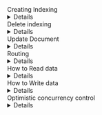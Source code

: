 <summary> Creating Indexing</summary>
<details>
## 📦 1. What Is an Index?

An **index** is a logical namespace that maps to one or more **primary shards**, and each shard can have **zero or more replica shards**.  
Internally, each shard is a **Lucene index** — a full-text search engine library that stores inverted indices.

Each index has:
- **Settings** → Number of shards, replicas, refresh intervals, analyzers, etc.
- **Mappings** → Field definitions (data types, analyzers, etc.)
- **Aliases** → Alternative names for routing or versioning.


### 🧩 Example Request
```bash
PUT /products
{
  "settings": {
    "number_of_shards": 3,
    "number_of_replicas": 1
  },
  "mappings": {
    "properties": {
      "name":    { "type": "text" },
      "price":   { "type": "float" },
      "in_stock": { "type": "boolean" }
    }
  }
}
```

## 🧠 What Happens Internally

#### Request Received by Coordinating Node
- The node that receives the request acts as the coordinator.
- It validates the JSON structure and checks if the index name is valid and unique.

#### Cluster State Update
- The coordinator sends a CreateIndexClusterStateUpdateRequest to the Master Node.
- The master node is the only one that can modify the cluster state (metadata about indices and shards).
- The master validates:
  - Name uniqueness
  - Template matching (if index templates are defined)
  - Settings correctness
    
#### Shard Metadata Creation
  - Master node adds entries for each primary and replica shard into the cluster metadata.
  - These are not yet real shards on disk — they are planned allocations.

#### Shard Allocation
- The master node decides which data nodes will host which shards.
- It uses the Cluster Routing Table and allocation deciders (like disk space, node load, etc.).
- Once assigned, the master updates the cluster state and propagates it to all nodes.

#### Shard Initialization
  - The assigned data nodes create actual directories on disk, initialize Lucene indices, and write metadata files under:
  ```
  /var/lib/elasticsearch/nodes/0/indices/<index_uuid>/0/index/
  ```
  - Each primary shard is created empty — ready to accept new documents.

#### Acknowledgment
- Once all primary shards are successfully created, the master node responds with:
- { "acknowledged": true, "shards_acknowledged": true, "index": "products" }

### Shards, Replicas, and Their Roles
| Type              | Description                                    | Behavior                                                |
| ----------------- | ---------------------------------------------- | ------------------------------------------------------- |
| **Primary Shard** | The main shard that handles indexing requests. | Each document is first written here.                    |
| **Replica Shard** | A copy of a primary shard.                     | Provides fault tolerance and increases read throughput. |

```
number_of_shards: 3
number_of_replicas: 1
```
If the cluster has 3 data nodes, Elasticsearch tries to balance: <br>
```
Node 1 → P0, R1
Node 2 → P1, R2
Node 3 → P2, R0
```

#### Auto-Creation of Indices
Elasticsearch can auto-create an index when you index a document into a non-existent index: <br>
```
POST /users/_doc/1
{ "name": "Alice" }
```

This will create an index users with default settings: <br>
```
"number_of_shards": 1,
"number_of_replicas": 1
```

</details>


<summary>Delete indexing</summary>
<details>
 ### 🧩 Example Request
```
DELETE /products
```

### 🧠 What Happens Internally

#### Request Validation
- The coordinator node forwards the request to the master node.

#### Cluster State Update
- The master removes the index metadata and shard routing information from the cluster state.

#### Shard Deletion
- Each data node hosting shards for that index receives a notification.
- The data node:
- Closes the shard’s open file handles.
  - Deletes the shard’s data from disk.
  - Removes translog and Lucene segments.

#### Acknowledgment
- After all nodes confirm deletion, Elasticsearch returns:
- { "acknowledged": true }

#### Cleanup
- Deleted index names are removed from caches and memory.
- Disk space is reclaimed asynchronously.

</details>

<summary>Update Document<summary>
<details>


## 🧠 1. Overview

In Elasticsearch, documents are **immutable** — meaning you **cannot modify** them directly.  
When you update a document, Elasticsearch actually performs these steps internally:

1. Retrieves the existing document.
2. Modifies it in memory (applies your changes).
3. Deletes the old document version.
4. Indexes the new version with an incremented `_version`.

So, an **update** is really a **delete + reindex** operation under the hood.

---

## 🧾 2. Updating a Document Field

You can use the `_update` API to modify an existing field.

### Example: Update an existing field

```bash
POST /my_index/_update/1
{
  "doc": {
    "price": 49.99
  }
}
```

✅ This updates the field price to 49.99 for the document with ID 1. <br>
If the document doesn’t exist, Elasticsearch will return a 404 unless you specify doc_as_upsert. <br>

### 🧩  Adding a New Field

To add a new field to an existing document, you can also use the same _update API. <br>

```
POST /my_index/_update/1
{
  "doc": {
    "discount": 10
  }
}
```

✅ This adds a new field called discount with value 10. <br>
If this field doesn’t exist in the mapping, Elasticsearch will dynamically add it (if dynamic mapping is enabled). <br>

### ⚙️ Using doc_as_upsert
If you want to create the document when it doesn’t exist, you can use doc_as_upsert. <br>
```
POST /my_index/_update/2
{
  "doc": {
    "price": 59.99,
    "stock": 100
  },
  "doc_as_upsert": true
}
```

✅ If document ID 2 exists → it’s updated. <br>
✅ If it doesn’t exist → it’s created with the given fields <br>

### 🚫 Replacing the Entire Document
If you want to completely replace a document, use the standard PUT API: <br>
```
PUT /my_index/_doc/1
{
  "name": "Smartphone X",
  "price": 599,
  "stock": 150
}
```

✅ This overwrites the old document with the new one (same _id). <br>


### 🧠 What Is a Script Update?

When you use the **Update API** with a `script`, Elasticsearch:
1. Retrieves the existing `_source` document.
2. Executes your script logic in the cluster.
3. Applies the modifications to `_source`.
4. Reindexes the modified version (internally).

---

## 🧩 Basic Script Update Example

Let’s say we have a document:

```json
PUT /users/_doc/1
{
  "name": "Alice",
  "age": 25,
  "login_count": 3
}
```

We can increment her login_count by one using: <br>
```
POST /users/_update/1
{
  "script": {
    "source": "ctx._source.login_count += params.inc",
    "lang": "painless",
    "params": {
      "inc": 1
    }
  }
}
```

| Field         | Description                                   |
| ------------- | --------------------------------------------- |
| `ctx._source` | The document’s source JSON (fields & values). |
| `ctx._id`     | Document ID.                                  |
| `ctx._index`  | Index name.                                   |
| `ctx.op`      | Operation type (`update`, `delete`, `none`).  |
| `params`      | Custom parameters passed in your request.     |

</details>

<summary>Routing</summary>
<details>

When you index or search for a document in Elasticsearch, the system must answer two critical questions:

1. **Where should this document be stored?**
2. **How can this document be found later?**


## 🧱 What Is Routing?

**Routing** in Elasticsearch determines **which shard** a document belongs to.  
Every document in an index is stored in **exactly one primary shard**, and Elasticsearch uses a **routing value** to decide *which* one.

---

## ⚙️ The Routing Formula

Elasticsearch uses this internal formula:
```
shard = hash(_routing) % number_of_primary_shards
```


Where:

| Component | Description |
|------------|-------------|
| `hash()` | A consistent hashing function applied to the routing value. |
| `_routing` | The value used for routing. Default is the document’s `_id`. |
| `number_of_primary_shards` | The total number of primary shards configured for the index (fixed at creation). |

✅ Example:
- Index has **5 primary shards**.
- Document ID is `"user_42"`.
- Elasticsearch computes:  
  `hash("user_42") % 5 → shard 2`  
  → Document stored in **primary shard 2** (and its replicas).

---

## 📦 Default Routing: `_id`

By default, the routing key is simply the document’s **`_id`**.

```json
PUT /users/_doc/1
{
  "name": "Alice",
  "age": 25
}
```

Elasticsearch rehashes the same _id → computes the same shard number → directly looks up that shard. <br>

That’s how it instantly finds the document without searching the whole cluster. <br>
</details>


<summary>How to Read data</summary>
<details>
  # 🔍 How Elasticsearch Reads Data

Now that we understand **routing**, we can explore how Elasticsearch **reads data** — that is, how it processes **search** and **get** requests efficiently across a distributed cluster.

This process involves:
- The **Coordinating Node**
- The **Routing mechanism**
- **Replica shards**
- **Adaptive Replica Selection (ARS)**

---

## 🧭 1. The Big Picture

When you send a query (e.g., `GET`, `SEARCH`, `MULTI_GET`, `SCROLL`, etc.) to Elasticsearch:

1. The request hits one node — any node in the cluster.
2. That node becomes the **Coordinating Node**.
3. The coordinating node:
   - Determines **which shards** hold the data (using routing).
   - Forwards requests to the relevant **primary or replica shards**.
4. Each shard executes the query locally and returns results.
5. The coordinating node merges, sorts, and returns a unified response.

---

## 🏗️ 2. The Coordinating Node

Every node in Elasticsearch can act as a **coordinating node**.

### Responsibilities:
| Step | Role | Description |
|------|------|-------------|
| 1️⃣ | Receive request | Accepts the client’s query or GET request. |
| 2️⃣ | Routing resolution | Computes the shard(s) using `hash(_routing) % num_primary_shards`. |
| 3️⃣ | Request fan-out | Sends sub-requests to target shards (primary or replicas). |
| 4️⃣ | Merge phase | Collects responses and merges or reduces results. |
| 5️⃣ | Return response | Sends the final aggregated result back to the client. |

---

## ⚙️ 3. Read Paths: Document Retrieval vs Search Query

### a) **Single Document Read (GET /index/_doc/id)**

When you fetch one document:

1. The coordinating node computes **the shard** using the routing formula.
2. It picks **either the primary or one of the replicas** that holds the shard.
3. That shard directly retrieves the document and returns it.
4. The coordinating node sends the response to the client.

✅ Fast — constant-time lookup, no broadcast.

---

### b) **Search Query (POST /index/_search)**

A search query usually spans **multiple shards**.

#### 🔸 Phase 1 — Query Phase
1. Coordinating node determines which shards to query (based on index routing).
2. Sends the query to **one replica of each relevant shard**.
3. Each shard executes the query locally:
   - Applies filters
   - Collects matching document IDs and scores (top N)
   - Returns only metadata (not full documents)

#### 🔸 Phase 2 — Fetch Phase
1. Coordinating node merges shard results, sorts globally (by score, time, etc.).
2. Determines the top N global hits.
3. Fetches full `_source` documents for those hits from the corresponding shards.
4. Merges them into the final response.

---

## 🧩 4. How Shard Replicas Help Reads

Each shard has:
- **1 primary shard**
- **0 or more replica shards**

### ✅ Reads can happen from:
- Primary shard
- Any replica shard

This improves:
- **Throughput** (read load is distributed)
- **Availability** (if a primary is down, replicas still serve reads)

---

## ⚡ 5. Adaptive Replica Selection (ARS)

By default, Elasticsearch can read from any replica of a shard.  
But not all replicas are equal — some nodes are busier or slower.

**Adaptive Replica Selection (ARS)** dynamically decides **which replica** to read from based on **real-time performance metrics**.

---

### 🧠 How ARS Works

Each node maintains performance statistics for shards, including:

| Metric | Meaning |
|---------|----------|
| Response time | How fast a shard replies to requests |
| Queue size | How many operations are waiting on that node |
| Service time | Average time to process previous requests |

When a coordinating node receives a read request:
1. It calculates a **score** for each replica shard:
```
score = (outstanding_requests + 1) * moving_avg_latency
```

2. The replica with the **lowest score** is chosen.
3. The system continuously adjusts based on real response times.

✅ Result: **Fastest available replica** handles the next read.

---

### 🧮 Example

Imagine `user_123`’s document is stored in:
- Shard 2 primary → Node A
- Replica 1 → Node B
- Replica 2 → Node C

If Node A is busy but Node C responds fastest,
Elasticsearch’s ARS will route reads for shard 2 to **Node C** next time.

This ensures:
- Lower latency
- Load balancing
- Faster failover recovery

---

## 📡 6. Putting It All Together

### Example Flow: `GET /users/_doc/1`

1. **Client → Node X (Coordinating node)**
- Receives the request.

2. **Routing**
- Node X computes `hash("1") % 5 → shard 2`.

3. **Replica Selection**
- Node X uses ARS to choose the best replica for shard 2.

4. **Data Retrieval**
- Node C (holding shard 2 replica) returns document `_id = 1`.

5. **Response**
- Node X merges response (trivial here) → returns to client.


Each node runs the query locally and sends partial results.  
Node 1 merges all hits → sorts → fetches top N → returns combined result.

---

## Summary

| Concept | Description |
|----------|-------------|
| **Coordinating Node** | Receives client request, routes it to relevant shards, merges results. |
| **Routing** | Determines which shard holds the document (via hash). |
| **Shard Replica** | Each shard can have multiple replicas that serve reads. |
| **Adaptive Replica Selection (ARS)** | Chooses the fastest replica dynamically using latency and queue metrics. |
| **Query Phase** | Each shard executes query locally and returns hits (metadata only). |
| **Fetch Phase** | Coordinating node fetches full `_source` for top hits and merges results. |

---

## Key Takeaways

- Elasticsearch distributes both **reads and writes** across nodes.
- The **coordinating node** acts as a request router and aggregator.
- **Routing** determines which shard(s) hold your data.
- **Adaptive Replica Selection (ARS)** ensures reads are always directed to the *fastest* replicas.
- Search operations follow a **Query → Fetch** two-phase model.
- This architecture allows horizontal scaling with low latency and fault tolerance.

---

### 📘 References

- [Elasticsearch Docs — Search Execution and Coordinating Node](https://www.elastic.co/guide/en/elasticsearch/reference/current/execution-control.html)
- [Elastic Blog — Adaptive Replica Selection Explained](https://www.elastic.co/blog/improving-resiliency-and-performance-with-adaptive-replica-selection)
- [Elastic Architecture Overview](https://www.elastic.co/guide/en/elasticsearch/reference/current/modules-node.html)


</details>

<summary>How to Write data</summary>
<details>
  
We’ll explore how Elasticsearch handles indexing, updates, deletions, and replication using **primary terms**, **sequence numbers**, and **checkpoints**.

---

## 🗂 1. High-Level Overview

When you **index** or **update** a document, the request flows through the following path:

1. **Client → Coordinating Node**  
   - The client sends a write request (e.g., `POST /index/_doc/1`).
   - The coordinating node decides which shard (primary) should handle it — using **routing** (usually `_id`-based hash).

2. **Coordinating Node → Primary Shard**  
   - The coordinating node forwards the request to the **primary shard** responsible for that document.

3. **Primary Shard → Replica Shards**  
   - The primary shard processes the write, assigns metadata (sequence number, term), then forwards it asynchronously to replica shards.

4. **Acknowledgment**  
   - Once replicas confirm, the primary acknowledges success to the coordinating node, which then responds to the client.

---

## ⚙️ 2. Key Concepts

### 🔹 Primary Term

- Each **primary shard** has a **primary term**.
- It increments every time a **shard is promoted** (e.g., when the old primary fails and a replica becomes primary).
- Used to ensure **write consistency** — so replicas don’t apply old operations after leadership changes.

> **Example:**  
> - Term 1 → initial primary  
> - Term 2 → new primary after failover  
>  
> If an operation with term 1 arrives after term 2 starts, it’s ignored — ensuring no stale writes.

---

### 🔹 Sequence Number (seq_no)

- Every write operation (index, update, delete) is assigned a **monotonically increasing sequence number**.
- Used to maintain **order** of operations across replicas.
- Each shard maintains:
  - `max_seq_no`: the latest sequence number assigned.
  - `local_checkpoint`: last sequence number fully processed on this shard.

> **Purpose:**  
> Ensures that all shards (primary + replicas) apply operations in **exactly the same order**.

---

### 🔹 Checkpoints

There are two types of checkpoints:

1. **Local Checkpoint**
   - Tracks the highest sequence number that has been **successfully processed** on a shard.

2. **Global Checkpoint**
   - The highest sequence number for which **all shards (primary and replicas)** have processed the operation.
   - Ensures consistency across the shard group.

> **Analogy:**  
> Think of the global checkpoint as “everyone’s caught up to here.”

---

## 📤 3. The Write Flow Step-by-Step

Let’s break it down in detail:

### 1️⃣ The Client Sends a Write Request

```http
POST /products/_doc/1
{
  "name": "iPhone 16",
  "price": 1299
}
```

The coordinating node determines the target shard using the routing formula: <br>
```
shard = hash(_id) % number_of_primary_shards
```

### Primary Shard Processes the Write
The primary shard: <br>
- Assigns a sequence number (seq_no = 101 for example).
- Applies the operation locally (writes it to the translog and Lucene segment).
- Forwards the operation to all replica shards.

### Replicas Apply the Write
Each replica: <br>
- Verifies it’s still on the same primary term.
- Applies the operation with the given sequence number.
- Updates its local checkpoint.

Once all replicas confirm, the global checkpoint may advance. <br>


### Acknowledgment to Client
When: <br>
- The primary and all active replicas have written the operation to their translogs, and
- The translog has been safely fsynced to disk
- Then the write is acknowledged to the client.

🧩 Depending on the index’s replication settings (wait_for_active_shards), Elasticsearch might wait for some or all replicas. <br>

### 🔄 Replication Model
- Elasticsearch uses an asynchronous primary-replica replication model.
- Primary executes the operation first.
- Replicas catch up via replication threads.
- The system ensures eventual consistency via sequence numbers and global checkpoints.

Replication Steps: <br>

- Client → Coordinating node → Primary
- Primary executes and assigns seq_no + term
- Primary → Replicas (send write operation)
- Replicas confirm → Global checkpoint updated
- Client receives ACK

### Handling Failures

- If the primary shard fails before the write completes:
- A replica is promoted to primary.
- The new primary has a higher term.
- Pending writes from the old term are discarded if not replayed.
- Replicas that missed operations catch up from the translog of the new primary.

| Concept               | Description                                  | Example                  |
| --------------------- | -------------------------------------------- | ------------------------ |
| **Primary Term**      | Version of shard leadership                  | Term 2 after failover    |
| **Sequence Number**   | Global operation order per shard             | 101                      |
| **Local Checkpoint**  | Latest confirmed operation on shard          | 100                      |
| **Global Checkpoint** | Latest confirmed operation across all shards | 98                       |
| **Translog**          | Durable write log for recovery               | `/data/nodes/0/translog` |

</details>

<summary>Optimistic concurrency control</summary>
<details>
  # ⚙️ Optimistic Concurrency Control in Elasticsearch

When multiple threads, processes, or users try to update the **same document** simultaneously, we face a common issue:  
**race conditions** — where one update overwrites another unintentionally.

To handle this, Elasticsearch uses **Optimistic Concurrency Control (OCC)**.

---

## 🧩 1. The Problem: Concurrent Updates

Imagine you have a document:

```json
{
  "_id": "1",
  "_source": {
    "name": "iPhone 16",
    "price": 1299
  }
}
```

Now two clients read the document at nearly the same time: <br>
- Client A reads → wants to update price to 1399.
- Client B reads → wants to update price to 1349.

| Client | Action | Value | Timing              |
| ------ | ------ | ----- | ------------------- |
| A      | Update | 1399  | t1                  |
| B      | Update | 1349  | t2 (slightly later) |

### Traditional Approach: _version Field (Old System)
Before Elasticsearch 6, OCC was handled using a _version number for each document. <br>

Every document automatically had a version starting from 1. <br>
You could include a version in your update request: <br>

```
PUT /products/_doc/1?version=3
{
  "price": 1399
}
```

Elasticsearch would check if the current version == 3. <br>
If true → apply update and increment version to 4. <br>
If false → reject with 409 Conflict. <br>


### 🔑 Modern OCC: if_seq_no and if_primary_term

| Field               | Purpose                                                      |
| ------------------- | ------------------------------------------------------------ |
| **`_seq_no`**       | Sequence number of the last operation on the document.       |
| **`_primary_term`** | Term (epoch) of the current primary shard that processed it. |

```
PUT /products/_doc/1?if_seq_no=17&if_primary_term=3
{
  "price": 1399
}

```

| Concept           | Purpose                                      | Example               |
| ----------------- | -------------------------------------------- | --------------------- |
| `_seq_no`         | Tracks per-document operation order          | `17`                  |
| `_primary_term`   | Tracks which primary shard applied the write | `3`                   |
| `if_seq_no`       | Ensures no stale write                       | Match expected seq_no |
| `if_primary_term` | Ensures the primary hasn’t changed           | Match expected term   |
| `409 Conflict`    | Returned if mismatch occurs                  | Conflict detected     |

</details>
